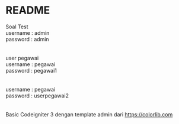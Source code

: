 # README #
Soal Test
<br>
username : admin<br>
password : admin<br><br>
<br>
user pegawai <br>
username : pegawai<br>
password : pegawai1<br><br>
<br>
username : pegawai<br>
password : userpegawai2<br><br>
<br>
Basic Codeigniter 3 dengan template admin dari https://colorlib.com 
